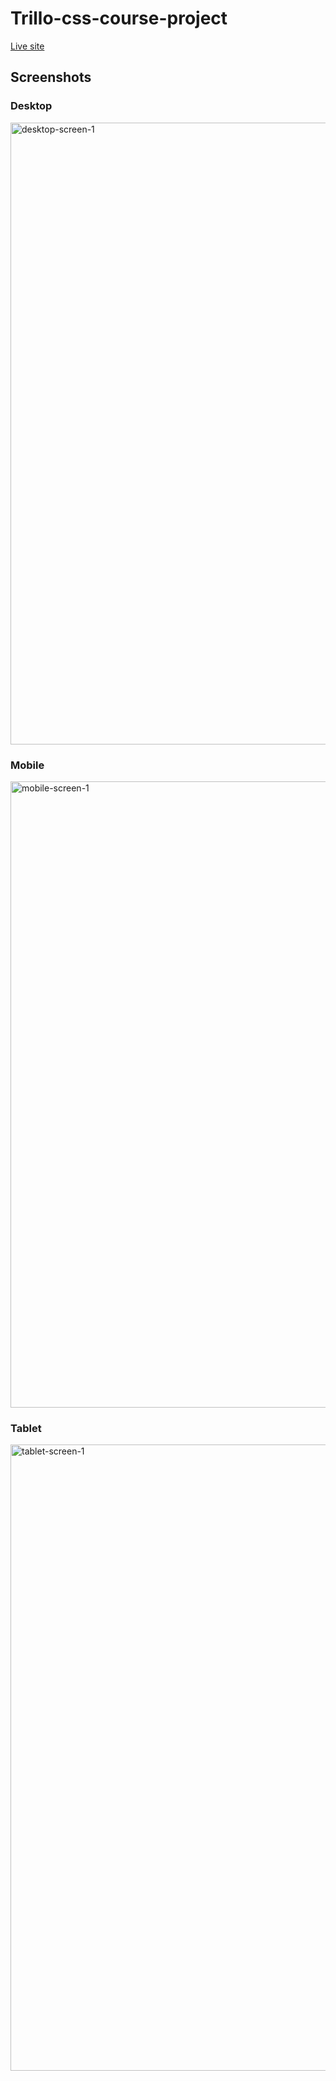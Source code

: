 # Trillo-css-course-project

[Live site](https://danieldepaolo.github.io/Trillo-css-course-project/)

## Screenshots

### Desktop
<img width="1159" height="995" alt="desktop-screen-1" src="https://github.com/user-attachments/assets/170f8cc2-571a-4d8e-81b5-39b79512fb2a" />

### Mobile
<img width="873" height="1002" alt="mobile-screen-1" src="https://github.com/user-attachments/assets/2567f603-8359-4344-acdf-29c12662929b" />

### Tablet
<img width="875" height="1002" alt="tablet-screen-1" src="https://github.com/user-attachments/assets/ff4a8808-1ca7-4b80-a207-1fbd8e34ae91" />
